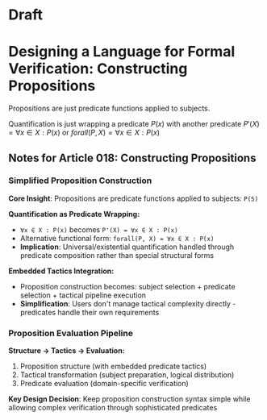 # Draft

# Designing a Language for Formal Verification: Constructing Propositions

Propositions are just predicate functions applied to subjects.

Quantification is just wrapping a predicate $P(x)$ with another predicate
$P'(X) = \forall x \in X : P(x)$ or $forall(P, X) = \forall x \in X : P(x)$

## Notes for Article 018: Constructing Propositions

### Simplified Proposition Construction

**Core Insight**: Propositions are predicate functions applied to subjects: `P(S)`

**Quantification as Predicate Wrapping:**
- `∀x ∈ X : P(x)` becomes `P'(X) = ∀x ∈ X : P(x)`
- Alternative functional form: `forall(P, X) = ∀x ∈ X : P(x)`
- **Implication**: Universal/existential quantification handled through predicate composition rather than special structural forms

**Embedded Tactics Integration:**
- Proposition construction becomes: subject selection + predicate selection + tactical pipeline execution
- **Simplification**: Users don't manage tactical complexity directly - predicates handle their own requirements

### Proposition Evaluation Pipeline

**Structure → Tactics → Evaluation:**
1. Proposition structure (with embedded predicate tactics)
2. Tactical transformation (subject preparation, logical distribution)
3. Predicate evaluation (domain-specific verification)

**Key Design Decision**: Keep proposition construction syntax simple while allowing complex verification through sophisticated predicates

